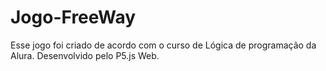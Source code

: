 # Jogo-FreeWay
Esse jogo foi criado de acordo com o curso de Lógica de programação da Alura. Desenvolvido pelo P5.js Web.
